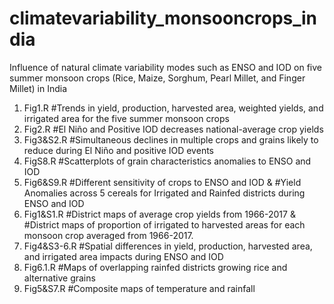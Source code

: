 # climatevariability_monsooncrops_india
Influence of natural climate variability modes such as ENSO and IOD on five summer monsoon crops (Rice, Maize, Sorghum, Pearl Millet, and Finger Millet) in India

1. Fig1.R #Trends in yield, production, harvested area, weighted yields, and irrigated area for the five summer monsoon crops
2. Fig2.R #El Niño and Positive IOD decreases national-average crop yields
3. Fig3&S2.R #Simultaneous declines in multiple crops and grains likely to reduce during El Niño and positive IOD events
4. FigS8.R #Scatterplots of grain characteristics anomalies to ENSO and IOD 
5. Fig6&S9.R #Different sensitivity of crops to ENSO and IOD & #Yield Anomalies across 5 cereals for Irrigated and Rainfed districts during ENSO and IOD
6. Fig1&S1.R #District maps of average crop yields from 1966-2017 & #District maps of proportion of irrigated to harvested areas for each monsoon crop averaged from 1966-2017.
7. Fig4&S3-6.R #Spatial differences in yield, production, harvested area, and irrigated area impacts during ENSO and IOD
8. Fig6.1.R #Maps of overlapping rainfed districts growing rice and alternative grains
9. Fig5&S7.R #Composite maps of temperature and rainfall
